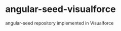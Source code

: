 angular-seed-visualforce
========================

angular-seed repository implemented in Visualforce
